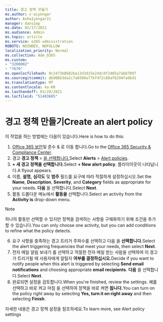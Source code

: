 ```yaml
---
title: 경고 정책 만들기
ms.author: v-aiyengar
author: AshaIyengar21
manager: dansimp
ms.date: 02/17/2021
ms.audience: Admin
ms.topic: article
ms.service: o365-administration
ROBOTS: NOINDEX, NOFOLLOW
localization_priority: Normal
ms.collection: Adm_O365
ms.custom:
- "3200002"
- "7670"
ms.openlocfilehash: 0c2473b8682ba12d3d15e24dc0f2485a7ab8789f
ms.sourcegitcommit: db908b3da2c7a6508a77bf4f2c80afb294fadbd1
ms.translationtype: MT
ms.contentlocale: ko-KR
ms.lasthandoff: 03/29/2021
ms.locfileid: "51403605"
---
```

# <a name="create-an-alert-policy"></a><span data-ttu-id="42bfc-102">경고 정책 만들기</span><span class="sxs-lookup"><span data-stu-id="42bfc-102">Create an alert policy</span></span>

<span data-ttu-id="42bfc-103">이 작업을 하는 방법에는 다음이 있습니다.</span><span class="sxs-lookup"><span data-stu-id="42bfc-103">Here is how to do this:</span></span>

1. <span data-ttu-id="42bfc-104">[Office 365 보안](https://go.microsoft.com/fwlink/p/?linkid=2077143)및 준수 & 로 이동 합니다.</span><span class="sxs-lookup"><span data-stu-id="42bfc-104">Go to the [Office 365 Security & Compliance Center](https://go.microsoft.com/fwlink/p/?linkid=2077143).</span></span>
1. <span data-ttu-id="42bfc-105">경고 **경고 정책**  >  [을 선택합니다.](https://go.microsoft.com/fwlink/?linkid=2103208)</span><span class="sxs-lookup"><span data-stu-id="42bfc-105">Select **Alerts** > [Alert policies](https://go.microsoft.com/fwlink/?linkid=2103208).</span></span>
1. <span data-ttu-id="42bfc-106">**+ 새 경고 정책을 선택합니다.**</span><span class="sxs-lookup"><span data-stu-id="42bfc-106">Select **+ New alert policy**.</span></span> <span data-ttu-id="42bfc-107">플라이아웃이 나타납니다.</span><span class="sxs-lookup"><span data-stu-id="42bfc-107">A flyout appears.</span></span>
1. <span data-ttu-id="42bfc-108">이름, **설명,** **심각도** 및 **범주** 필드를 요구에 따라 적절하게 설정하십시오.</span><span class="sxs-lookup"><span data-stu-id="42bfc-108">Set the **Name**, **Description**, **Severity**, and **Category** fields as appropriate for your needs.</span></span> <span data-ttu-id="42bfc-109">**다음** 을 선택합니다.</span><span class="sxs-lookup"><span data-stu-id="42bfc-109">Select **Next**.</span></span>
1. <span data-ttu-id="42bfc-110">활동 드롭다운 메뉴에서 **활동을** 선택합니다.</span><span class="sxs-lookup"><span data-stu-id="42bfc-110">Select an activity from the **Activity is** drop-down menu.</span></span>
> [!NOTE]
>  <span data-ttu-id="42bfc-111">하나의 활동만 선택할 수 있지만 정책을 검색하는 사항을 구체화하기 위해 조건을 추가할 수 있습니다.</span><span class="sxs-lookup"><span data-stu-id="42bfc-111">You can only choose one activity, but you can add conditions to refine what the policy detects.</span></span>
6. <span data-ttu-id="42bfc-112">요구 사항을 충족하는 경고 트리거 주파수를 선택하고 다음 을 **선택합니다.**</span><span class="sxs-lookup"><span data-stu-id="42bfc-112">Select the alert triggering frequencies that meet your needs, then select **Next**.</span></span>
7. <span data-ttu-id="42bfc-113">전자 메일 알림 보내기 를 선택하고 적절한  전자 메일 받는 사람을 선택하여 이 경고가 트리거될 때 사용자에게 알릴지 **여부를 결정하십시오.**</span><span class="sxs-lookup"><span data-stu-id="42bfc-113">Decide if you want to notify people when this alert is triggered by selecting **Send email notifications** and choosing appropriate **email recipients**.</span></span> <span data-ttu-id="42bfc-114">**다음** 을 선택합니다.</span><span class="sxs-lookup"><span data-stu-id="42bfc-114">Select **Next**.</span></span>
8. <span data-ttu-id="42bfc-115">완료되면 설정을 검토합니다.</span><span class="sxs-lookup"><span data-stu-id="42bfc-115">When you're finished, review the settings.</span></span> <span data-ttu-id="42bfc-116">예를 선택하고 바로 켜고 마침  을 선택하여 정책을 바로 켜면 **됩니다.**</span><span class="sxs-lookup"><span data-stu-id="42bfc-116">You can turn on the policy right away by selecting **Yes, turn it on right away** and then selecting **Finish**.</span></span>

<span data-ttu-id="42bfc-117">자세한 내용은 경고 정책 설정을 참조하세요.</span><span class="sxs-lookup"><span data-stu-id="42bfc-117">To learn more, see Alert policy settings</span></span>

